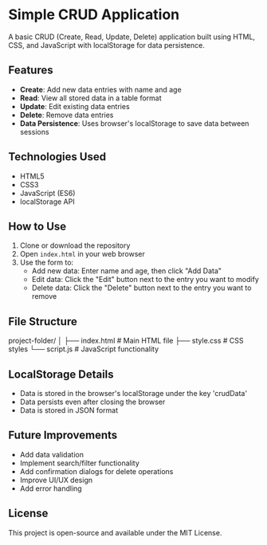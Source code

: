 # Simple CRUD Application

A basic CRUD (Create, Read, Update, Delete) application built using HTML, CSS, and JavaScript with localStorage for data persistence.

## Features

- **Create**: Add new data entries with name and age
- **Read**: View all stored data in a table format
- **Update**: Edit existing data entries
- **Delete**: Remove data entries
- **Data Persistence**: Uses browser's localStorage to save data between sessions

## Technologies Used

- HTML5
- CSS3
- JavaScript (ES6)
- localStorage API

## How to Use

1. Clone or download the repository
2. Open `index.html` in your web browser
3. Use the form to:
   - Add new data: Enter name and age, then click "Add Data"
   - Edit data: Click the "Edit" button next to the entry you want to modify
   - Delete data: Click the "Delete" button next to the entry you want to remove

## File Structure

project-folder/
│
├── index.html # Main HTML file
├── style.css # CSS styles
└── script.js # JavaScript functionality

## LocalStorage Details

- Data is stored in the browser's localStorage under the key 'crudData'
- Data persists even after closing the browser
- Data is stored in JSON format

## Future Improvements

- Add data validation
- Implement search/filter functionality
- Add confirmation dialogs for delete operations
- Improve UI/UX design
- Add error handling

## License

This project is open-source and available under the MIT License.
